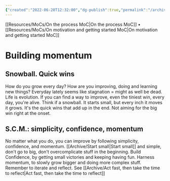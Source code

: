```yaml
---
{"created":"2022-06-28T12:32:00","dg-publish":true,"permalink":"/archive/building-momentum/","dgPassFrontmatter":true,"updated":"2024-12-21T15:33:36.911+01:00"}
---
```


[[Resources/MoCs/On the process MoC\|On the process MoC]] • [[Resources/MoCs/On motivation and getting started MoC\|On motivation and getting started MoC]]
# Building momentum
## **Snowball. Quick wins** 
How do you grow every day? How are you improving, doing and learning new things? Everyday lately seems like stagnation = might as well be dead.
Life is evolution. If you can find a way to improve, even the tiniest win, every day, you're alive.
Think if a snowball. It starts small, but every inch it moves it grows. 
It's the quick wins that add up in the end. Not aiming for the big win right at the onset.

## S.C.M.: simplicity, confidence, momentum
No matter what you do, you can improve by following simplicity, confidence, and momentum.
[[Archive/Start small\|Start small]] and simple, don't go to big, don't overcomplicate stuff in the beginning.
Build Confidence, by getting small victories and keeping having fun.
Harness momentum, to slowly grow bigger and doing more complex stuff.
Remember to iterate and reflect. See [[Archive/Act fast, then take the time to reflect\|Act fast, then take the time to reflect]]